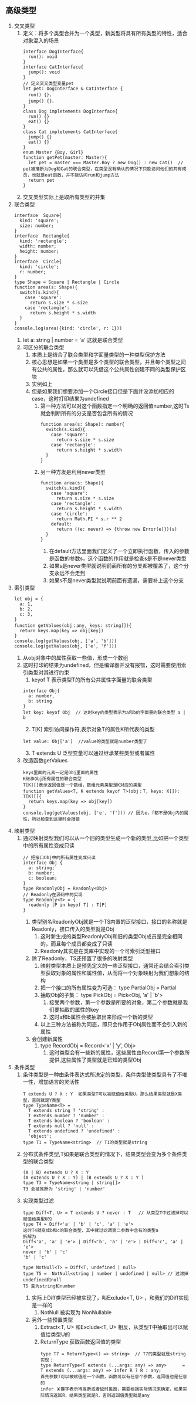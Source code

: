## 高级类型
1. 交叉类型
   1. 定义：将多个类型合并为一个类型，新类型将具有所有类型的特性，适合对象混入的场景
      ```
      interface DogInterface{
        run(): void
      }
      interface CatInterface{
        jump(): void
      }
      // 定义交叉类型变量pet
      let pet: DogInterface & CatInterface {
        run() {}，
        jump() {}，
      }
      class Dog impletements DogInterface{
        run() {}
        eat() {}
      }
      class Cat impletements CatInterface{
        jump() {}
        eat() {}
      }
      enum Master {Boy, Girl}
      function getPet(master: Master){
        let pet = master === Master.Boy ? new Dog() : new Cat()  // pet被推断为Dog和Cat的联合类型，在类型没有确认的情况下只能访问他们的共有成员，也就是eat函数，并不能访问run和jump方法
        return pet
      }

      ```
   2. 交叉类型实际上是取所有类型的并集
2. 联合类型
      ```
      interface  Square{
        kind: 'square';
        size: number;
      }
      interface  Rectangle{
        kind: 'rectangle';
        width: number;
        height: number;
      }
      interface  Circle{
        kind: 'circle';
        r: number;
      }
      type Shape = Square | Rectangle | Circle
      function area(s: Shape){
        switch(s.kind){
          case 'square':
            return s.size * s.size
          case 'rectangle':
            return s.height * s.width
        }
      }
      console.log(area({kind: 'circle', r: 1}))
      
      ```
   1. let a: string | number = 'a' 这就是联合类型
   2. 可区分的联合类型
      1. 本质上是结合了联合类型和字面量类型的一种类型保护方法
      2. 核心思想是如果一个类型是多个类型的联合类型，并且每个类型之间有公共的属性，那么就可以凭借这个公共属性创建不同的类型保护区块
      3. 实例如上
      4. 但是如果我们想要添加一个Circle接口但是下面并没添加相应的case，这时打印结果为undefined
         1. 第一种方法可以对这个函数指定一个明确的返回值number,这时Ts就会判断所有的分支是否包含所有的情况
            ```
            function area(s: Shape): number{
              switch(s.kind){
                case 'square':
                  return s.size * s.size
                case 'rectangle':
                  return s.height * s.width
              }
            }
            ```
         2. 另一种方发是利用never类型
            ```
            function area(s: Shape){
              switch(s.kind){
                case 'square':
                  return s.size * s.size
                case 'rectangle':
                  return s.height * s.width
                case 'circle':
                  return Math.PI * s.r ** 2
                default:
                  return ((e: never) => {throw new Error(e)})(s) 
              }
            }
            ```
            1. 在default方法里面我们定义了一个立即执行函数，传入的参数是函数的参数s，这个函数的作用就是检查s是不是never类型
            2. 如果s是never类型就说明前面所有的分支都被覆盖了，这个分支永远不会走到
            3. 如果s不是never类型就说明前面有遗漏，需要补上这个分支
3. 索引类型
      ```
      let obj = {
        a: 1,
        b: 2,
        c: 3,
      }
      function getValues(obj；any, keys: string[]){
        return keys.map(key => obj[key])
      }
      console.log(getValues(obj, ['a', 'b']))
      console.log(getValues(obj, ['e', 'f']))
      ```
   1. 从obj对象中的属性获取一些值，形成一个数组
   2. 这时打印的结果为undefined，但是编译器并没有报错，这时需要使用索引类型对其进行约束
      1. keyof T 表示类型T的所有公共属性字面量的联合类型
      ```
      interface Obj{
        a: number,
        b: string
      }
      let key: keyof Obj  // 这时key的类型表示为a和b的字面量的联合类型 a | b
      ```
      2. T[K] 索引访问操作符,表示对象T的属性K所代表的类型
      ```
      let value: Obj['a']  //value的类型就是number类型了
      ```
      3. T extends U 泛型变量可以通过继承某些类型或者属性
   3. 改造函数getValues
      ```
      keys里面的元素一定是Obj里面的属性
      K继承Obj所有属性的联合类型
      T[K][]表示返回值是一个数组，数组元素类型是K对应的类型
      function getValues<T, K extends keyof T>(obj；T, keys: K[]): T[K][]{
        return keys.map(key => obj[key])
      }
      console.log(getValues(obj, ['e', 'f'])) // 因为e，f都不是Obj内的属性，所以检查到这里时会报错
      ```
4. 映射类型
   1. 通过映射类型我们可以从一个旧的类型生成一个新的类型,比如把一个类型中的所有属性变成只读
      ```
      // 把接口Obj中的所有属性变成只读
      interface Obj {
        a: string;
        b: number;
        c: boolean;
      }
      type ReadonlyObj = Readonly<Obj>
      // Readonly在源码中的实现
      type Readonly<T> = {
        readonly [P in keyof T] : T[P]
      }
      ```
      1. 类型别名ReadonlyObj就是一个TS内置的泛型接口，接口的名称就是Readonly，接口传入的类型就是Obj
         1. 这时新生成的类型ReadonlyObj和旧的类型Obj成员是完全相同的，而且每个成员都变成了只读
         2. Readonly其实是在类库中实现的一个可索引泛型接口
      2. 除了Readonly，TS还预置了很多的映射类型
         1. 映射类型本质上是预先定义的一些泛型接口，通常还会结合索引类型获取对象的属性和属性值，从而将一个对象映射为我们想象的结构
         2. 把一个接口的所有属性变为可选： type PartialObj = Partial<Obj>
         3. 抽取Obj的子集： type PickObj = Pick<Obj, 'a' | 'b'>
            1. 接受两个参数，第一个参数是所要的对象，第二个参数就是我们要抽取的属性的key
            2. 这时a和b属性会被抽取出来形成一个新的类型
         4. 以上三种方法被称为同态，即只会作用于Obj属性而不会引入新的属性
      3. 会创建新属性
         1. type RecordObj = Record<'x' | 'y', Obj>
            1. 这时类型会有一些新的属性，这些属性由Record第一个参数所提供,这些属性了类型就是已知的类型Obj
5. 条件类型
   1. 条件类型是一种由条件表达式所决定的类型，条件类型使类型具有了不唯一性，增加语言的灵活性
      ```
      T extends U ? X : Y  如果类型T可以被赋值给类型U，那么结果类型就是X类型，否则就是Y类型
      type TypeName<T> = 
        T extends string ? 'string' :
        T extends number ? 'number' :
        T extends boolean ? 'boolean' :
        T extends null ? 'null' :
        T extends undefined ? 'undefined' :
        'object';
      type T1 = TypeName<string>  // T1的类型就是string
      ```
   2. 分布式条件类型,T如果是联合类型的情况下，结果类型会变为多个条件类型的联合类型
      ```
      (A | B) extends U ? X : Y 
      (A extends U ? X : Y) | (B extends U ? X : Y )
      type T3 = TypeName<string | string[]> 
      T3 会被推断为 'string' | 'number'
      ```
   3. 实现类型过滤
      ```
      type Diff<T, U> = T extends U ? never : T   // 从类型T中过滤掉可以赋值给类型U的
      type T4 = Diff<'a' | 'b' | 'c', 'a' | 'e'>
      这时T4就变成b和c的联合类型，其中就过滤调第二参数中含有的类型a
      拆解为
      Diff<'a', 'a' | 'e'> | Diff<'b', 'a' | 'e'> | Diff<'c', 'a' | 'e'>
      never | 'b' | 'c'
      'b' | 'c'

      type NotNull<T> = Diff<T, undefined | null>
      type T5 =  NotNull<string | number | undefined | null> // 过滤掉undefined和null
      T5 变为string和number
      ```
      1. 实际上Diff类型已经被实现了，叫Exclude<T, U> ，和我们的Diff实现是一样的
         1. NotNull 被实现为 NonNullable<T>
      2. 另外一些预置类型
         1. Extract<T, U> 和Exclude<T, U> 相反，从类型T中抽取出可以赋值给类型U的
         2. ReturnType<T> 获取函数返回值的类型
            ```
            type T7 = ReturnType<() => string>  // T7的类型就是string
            实现：
            type ReturnType<T extends (...args: any) => any>      =     T extends (...args: any) => infer R ? R : any;
            首先参数T可以被赋值给一个函数，函数可以有任意个参数，返回值也是任意的
            infer 关键字表示待推断或者延时推断，需要根据实际情况来确定，如果实际情况返回R，结果类型就是R，否则返回值类型就是any
            ```